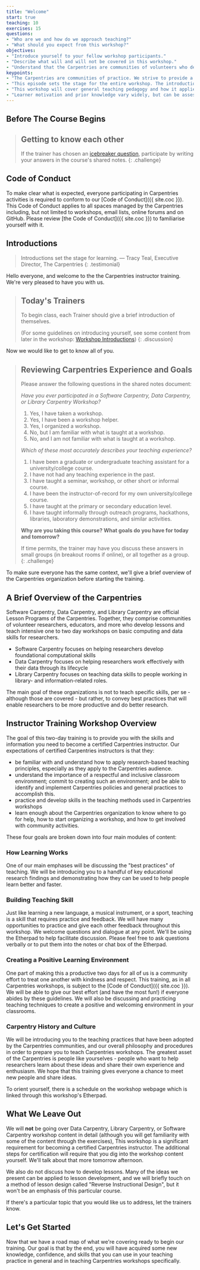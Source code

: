 ```yaml
---
title: "Welcome"
start: true
teaching: 10
exercises: 15
questions:
- "Who are we and how do we approach teaching?"
- "What should you expect from this workshop?"
objectives:
- "Introduce yourself to your fellow workshop participants."
- "Describe what will and will not be covered in this workshop."
- "Understand that the Carpentries are communities of volunteers who develop lessons and teach workshops on basic computing and data skills for researchers."
keypoints:
- "The Carpentries are communities of practice. We strive to provide a welcoming environment for all learners and take our Code of Conduct seriously."
- "This episode sets the stage for the entire workshop. The introductions and exercises help everyone begin to develop a relationship and trust."
- "This workshop will cover general teaching pedagogy and how it applies specifically to the Carpentries."
- "Learner motivation and prior knowledge vary widely, but can be assessed with a quick multiple choice question."
---
```


## Before The Course Begins

> ## Getting to know each other
>
> If the trainer has chosen an [icebreaker question]({{training_site}}/instructor-training/icebreakers/index.html),
> participate by writing your answers in the course's shared notes.
{: .challenge}

## Code of Conduct

To make clear what is expected, everyone participating in Carpentries activities is required
to conform to our [Code of Conduct]({{ site.coc }}). This Code of Conduct applies to all spaces managed by the Carpentries including, but not limited to workshops, email lists, online forums and on GitHub. Please review
[the Code of Conduct]({{ site.coc }}) to familiarise yourself with it.

## Introductions

> Introductions set the stage for learning.
> — Tracy Teal, Executive Director, The Carpentries
{: .testimonial}

Hello everyone, and welcome to the the Carpentries
instructor training.  We're very pleased to have you with us.

> ## Today's Trainers
>
> To begin class, each Trainer should give a brief introduction of themselves.
>
> (For some guidelines on introducing yourself, see some content from
> later in the workshop: [Workshop Introductions](http://carpentries.github.io/instructor-training/23-introductions/index.html))
{: .discussion}

Now we would like to get to know all of you.

> ## Reviewing Carpentries Experience and Goals
>
> Please answer the following questions in the shared notes document:
>
> *Have you ever participated in a Software Carpentry, Data Carpentry, or Library Carpentry Workshop?*
>
> 1.  Yes, I have taken a workshop.
> 2.  Yes, I have been a workshop helper.
> 3.  Yes, I organized a workshop.
> 4.  No, but I am familiar with what is taught at a workshop.
> 5.  No, and I am not familiar with what is taught at a workshop.
>
> *Which of these most accurately describes your teaching experience?*
>
> 1.  I have been a graduate or undergraduate teaching assistant for a university/college course.
> 2.  I have not had any teaching experience in the past.
> 3.  I have taught a seminar, workshop, or other short or informal course.
> 4.  I have been the instructor-of-record for my own university/college course.
> 5.  I have taught at the primary or secondary education level.
> 6.  I have taught informally through outreach programs, hackathons, libraries, laboratory demonstrations, and similar activities.
>
> **Why are you taking this course? What goals do you have for today and tomorrow?**
>
> If time permits, the trainer may have you discuss these answers in small groups
> (in breakout rooms if online), or all together as a group.
{: .challenge}

To make sure everyone has the
same context, we'll give a brief overview of the Carpentries
organization before starting the training.

## A Brief Overview of the Carpentries

Software Carpentry, Data Carpentry, and Library Carpentry
are official Lesson Programs of the Carpentries.
Together, they comprise communities of volunteer researchers, educators, and more who develop
lessons and teach intensive one to two day workshops on basic computing and data skills for
researchers.
* Software Carpentry focuses on helping researchers develop foundational
computational skills
* Data Carpentry focuses on helping
researchers work effectively with their data through its lifecycle
* Library Carpentry focuses on teaching data skills to people working in library- and information-related roles.

The main goal of these organizations is not to teach specific skills, per se - although those
are covered - but rather, to convey best practices that will enable
researchers to be more productive and do better research.

## Instructor Training Workshop Overview

The goal of this two-day training is to provide you with the skills and information you need
to become a certified Carpentries instructor. Our expectations of certified Carpentries
instructors is that they:

- be familiar with and understand how to apply research-based teaching principles,
especially as they apply to the Carpentries audience.
- understand the importance of a respectful and inclusive classroom environment; commit to
creating such an environment; and be able to
identify and implement Carpentries policies and general practices to accomplish this.
- practice and develop skills in the teaching methods used in Carpentries workshops
- learn enough about the Carpentries organization to know where to go for help,
how to start organizing a workshop, and how to get involved with community activities.

These four goals are broken down into four main modules of content:

### How Learning Works

One of our main emphases will be discussing the "best practices" of teaching. We
will be introducing you to a handful of key educational research
findings and demonstrating how they can be used to help people learn better and faster.

### Building Teaching Skill

Just like learning a new language, a musical instrument,
or a sport, teaching is a skill that requires practice and feedback.
We will have many opportunities to practice and give each other feedback throughout this workshop.
We welcome questions and dialogue
at any point. We'll be using the Etherpad to help facilitate discussion.
Please feel free to ask questions verbally or to put them into the notes or chat box
of the Etherpad.

### Creating a Positive Learning Environment

One part of making this a productive two days for all of us is a
community effort to treat one another with kindness and respect.  This
training, as in all Carpentries workshops, is subject to
the [Code of Conduct]({{ site.coc }}).  We will be able to
give our best effort (and have the most fun!) if everyone abides by these guidelines.
We will also be discussing and practicing teaching techniques to create a positive and
welcoming environment in your classrooms.

### Carpentry History and Culture

We will be introducing you to the teaching practices that have been
adopted by the Carpentries communities, and our
overall philosophy and procedures in order
to prepare you to teach Carpentries workshops.
The greatest asset of the Carpentries is people like
yourselves - people who want to help researchers learn about these ideas
and share their own experience and enthusiasm.  We hope that this training
gives everyone a chance to meet new people and share ideas.

To orient yourself, there is a schedule on the workshop webpage which is linked through this workshop's Etherpad.

## What We Leave Out

We will **not** be going over Data Carpentry, Library Carpentry, or Software Carpentry workshop content in detail (although you will get
familiarity with some of the content through the exercises),
This workshop is a significant requirement for becoming a certified Carpentries instructor.
The additional steps for certification will require that you dig into the workshop content yourself. We'll talk about that more tomorrow afternoon.

We also do not discuss how to develop lessons.  Many of the ideas we
present can be applied to lesson development, and we will briefly touch on a method
of lesson design called "Reverse Instructional Design", but it won't be an emphasis
of this particular course.

If there's a particular topic that you would like us to address, let the trainers
know.

## Let's Get Started

Now that we have a road map of what we're covering
ready to begin our training. Our goal is that by the end, you will
have acquired some new knowledge, confidence, and skills that you can
use in your teaching practice in general and in teaching Carpentries
workshops specifically.
